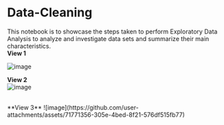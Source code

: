 # Data-Cleaning
This notebook is to showcase the steps taken to perform Exploratory Data Analysis to analyze and investigate data sets and summarize their main characteristics.
<br>
**View 1**
<br>

![image](https://github.com/user-attachments/assets/2283ccdc-0145-4b33-99aa-b8b61d1fa3f7)

**View 2**
<br>
![image](https://github.com/user-attachments/assets/feb0c96f-c4a9-428a-a093-95efb875e01f)

<br>
**View 3**
![image](https://github.com/user-attachments/assets/71771356-305e-4bed-8f21-576df515fb77)

